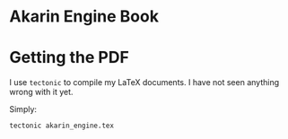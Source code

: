 # Akarin Engine Book

# Getting the PDF

I use `tectonic` to compile my LaTeX documents.
I have not seen anything wrong with it yet.

Simply:

`tectonic akarin_engine.tex`
